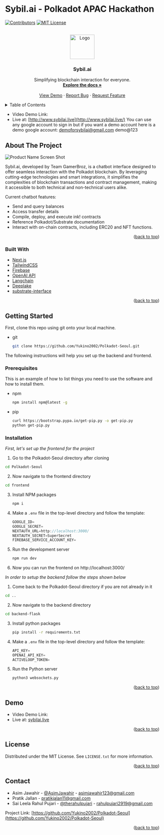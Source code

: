 # Sybil.ai - Polkadot APAC Hackathon
<a name="readme-top"></a>

<!-- PROJECT SHIELDS -->
<!--
*** I'm using markdown "reference style" links for readability.
*** Reference links are enclosed in brackets [ ] instead of parentheses ( ).
*** See the bottom of this document for the declaration of the reference variables
*** for contributors-url, forks-url, etc. This is an optional, concise syntax you may use.
*** https://www.markdownguide.org/basic-syntax/#reference-style-links
-->
[![Contributors][contributors-shield]][contributors-url]
[![MIT License][license-shield]][license-url]


<!-- PROJECT LOGO -->
<br />
<div align="center">
  <a href="https://github.com/othneildrew/Best-README-Template">
    <img src="https://github.com/Yukino2002/Polkadot-Seoul/assets/66853318/81e96ae8-8c0b-4014-b8ef-d32d209c0f9a" alt="Logo" width="80" height="80">
  </a>

  <h3 align="center">Sybil.ai</h3>

  <p align="center">
    Simplifying blockchain interaction for everyone.
    <br />
    <a href="https://github.com/Yukino2002/Polkadot-Seoul/"><strong>Explore the docs »</strong></a>
    <br />
    <br />
    <a href="Demo link">View Demo</a>
    ·
    <a href="https://github.com/Yukino2002/Polkadot-Seoul/issues">Report Bug</a>
    ·
    <a href="https://github.com/Yukino2002/Polkadot-Seoul/issues">Request Feature</a>
  </p>
</div>



<!-- TABLE OF CONTENTS -->
<details>
  <summary>Table of Contents</summary>
  <ol>
    <li>
      <a href="#about-the-project">About The Project</a>
      <ul>
        <li><a href="#built-with">Built With</a></li>
      </ul>
    </li>
    <li>
      <a href="#getting-started">Getting Started</a>
      <ul>
        <li><a href="#prerequisites">Prerequisites</a></li>
        <li><a href="#installation">Installation</a></li>
      </ul>
    </li>
    <li><a href="#demo">Demo</a></li>
    <li><a href="#contact">Contact</a></li>
  </ol>
</details>

- Video Demo Link: 
- Live at: [http://www.sybilai.live](http://www.sybilai.live/) You can use any google account to sign in but if you want a demo account here is a demo google account: demoforsybilai@gmail.com
demo@123

<!-- ABOUT THE PROJECT -->
## About The Project

![Product Name Screen Shot](https://github.com/Yukino2002/Polkadot-Seoul/assets/66853318/57317f4a-4350-42ce-8800-018260cb1512)


Sybil.ai, developed by Team GamerBroz, is a chatbot interface designed to offer seamless interaction with the Polkadot blockchain. By leveraging cutting-edge technologies and smart integrations, it simplifies the complexities of blockchain transactions and contract management, making it accessible to both technical and non-technical users alike.

Current chatbot features:
* Send and query balances
* Access transfer details
* Compile, deploy, and execute ink! contracts
* Reference Polkadot/Substrate documentation
* Interact with on-chain contracts, including ERC20 and NFT functions. 


<p align="right">(<a href="#readme-top">back to top</a>)</p>



### Built With

* [Next.js][Next-url]
* [TailwindCSS](https://tailwindcss.com/)
* [Firebase](https://firebase.google.com/)
* [OpenAI API](https://openai.com/)
* [Langchain](https://python.langchain.com/docs/get_started/introduction.html)
* [Deeplake](https://python.langchain.com/docs/integrations/deeplake)
* [substrate-interface](https://pypi.org/project/substrate-interface/)


<p align="right">(<a href="#readme-top">back to top</a>)</p>



<!-- GETTING STARTED -->
## Getting Started
First, clone this repo using git onto your local machine. 
* git
  ```sh
  git clone https://github.com/Yukino2002/Polkadot-Seoul.git
  ```
The following instructions will help you set up the backend and frontend.

### Prerequisites

This is an example of how to list things you need to use the software and how to install them.
* npm
  ```sh
  npm install npm@latest -g
  ```
* pip
  ```sh
  curl https://bootstrap.pypa.io/get-pip.py -o get-pip.py
  python get-pip.py
  ```

### Installation

_First, let's set up the frontend for the project_

1. Go to the Polkadot-Seoul directory after cloning
  ```sh
  cd Polkadot-Seoul
  ```
2. Now navigate to the frontend directory
  ```sh
  cd frontend
  ```
3. Install NPM packages
   ```sh
   npm i
   ```
4. Make a `.env` file in the top-level directory and follow the template:
   ```js
   GOOGLE_ID=
   GOOGLE_SECRET=
   NEXTAUTH_URL=http://localhost:3000/
   NEXTAUTH_SECRET=SuperSecret
   FIREBASE_SERVICE_ACCOUNT_KEY=
   ```
5. Run the development server
   ```sh
   npm run dev
   ```
6. Now you can run the frontend on http://localhost:3000/

_In order to setup the backend follow the steps shown below_

1. Come back to the Polkadot-Seoul directory if you are not already in it
  ```sh
  cd ..
  ```
2. Now navigate to the backend directory
  ```sh
  cd backend-flask
  ```
3. Install python packages
   ```sh
   pip install -r requirements.txt
   ```
4. Make a `.env` file in the top-level directory and follow the template:
   ```js
   API_KEY=
   OPENAI_API_KEY=
   ACTIVELOOP_TOKEN=
   ```
5. Run the Python server
   ```sh
   python3 websockets.py
   ```

<p align="right">(<a href="#readme-top">back to top</a>)</p>



<!-- USAGE EXAMPLES -->
## Demo

- Video Demo Link: 
- Live at: [sybilai.live](http://www.sybilai.live/)

<p align="right">(<a href="#readme-top">back to top</a>)</p>


<!-- LICENSE -->
## License

Distributed under the MIT License. See `LICENSE.txt` for more information.

<p align="right">(<a href="#readme-top">back to top</a>)</p>



<!-- CONTACT -->
## Contact

- Asim Jawahir - [@AsimJawahir](https://twitter.com/AsimJawahir) - asimjawahir123@gmail.com 
- Pratik Jallan - pratikjalan11@gmail.com
- Sai Leela Rahul Pujari - [@therahulpujari](https://twitter.com/therahulpujari) - rahulpujari2919@gmail.com 


Project Link: [https://github.com/Yukino2002/Polkadot-Seoul](https://github.com/Yukino2002/Polkadot-Seoul)

<p align="right">(<a href="#readme-top">back to top</a>)</p>



<!-- ACKNOWLEDGMENTS
## Acknowledgments

Use this space to list resources you find helpful and would like to give credit to. I've included a few of my favorites to kick things off!

* [Choose an Open Source License](https://choosealicense.com)
* [GitHub Emoji Cheat Sheet](https://www.webpagefx.com/tools/emoji-cheat-sheet)
* [Malven's Flexbox Cheatsheet](https://flexbox.malven.co/)
* [Malven's Grid Cheatsheet](https://grid.malven.co/)
* [Img Shields](https://shields.io)
* [GitHub Pages](https://pages.github.com)
* [Font Awesome](https://fontawesome.com)
* [React Icons](https://react-icons.github.io/react-icons/search)

<p align="right">(<a href="#readme-top">back to top</a>)</p>
 -->


<!-- MARKDOWN LINKS & IMAGES -->
<!-- https://www.markdownguide.org/basic-syntax/#reference-style-links -->
[contributors-shield]: https://img.shields.io/github/contributors/Yukino2002/Polkadot-Seoul.svg?style=for-the-badge
[contributors-url]: https://github.com/Yukino2002/Polkadot-Seoul/graphs/contributors
[forks-shield]: https://img.shields.io/github/forks/othneildrew/Best-README-Template.svg?style=for-the-badge
[forks-url]: https://github.com/othneildrew/Best-README-Template/network/members
[stars-shield]: https://img.shields.io/github/stars/othneildrew/Best-README-Template.svg?style=for-the-badge
[stars-url]: https://github.com/othneildrew/Best-README-Template/stargazers
[issues-shield]: https://img.shields.io/github/issues/othneildrew/Best-README-Template.svg?style=for-the-badge
[issues-url]: https://github.com/othneildrew/Best-README-Template/issues
[license-shield]: https://img.shields.io/github/license/othneildrew/Best-README-Template.svg?style=for-the-badge
[license-url]: https://github.com/othneildrew/Best-README-Template/blob/master/LICENSE.txt
[linkedin-shield]: https://img.shields.io/badge/-LinkedIn-black.svg?style=for-the-badge&logo=linkedin&colorB=555
[linkedin-url]: https://linkedin.com/in/othneildrew
[product-screenshot]: images/screenshot.png
[Next.js]: https://img.shields.io/badge/next.js-000000?style=for-the-badge&logo=nextdotjs&logoColor=white
[Next-url]: https://nextjs.org/
